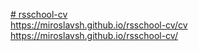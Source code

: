 [# rsschool-cv](https://pedantic-minsky-f4f790.netlify.app/)  
https://miroslavsh.github.io/rsschool-cv/cv
https://miroslavsh.github.io/rsschool-cv/

